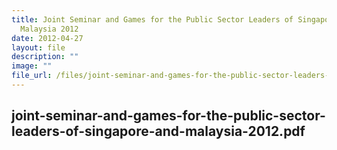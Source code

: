 ```yaml
---
title: Joint Seminar and Games for the Public Sector Leaders of Singapore and
  Malaysia 2012
date: 2012-04-27
layout: file
description: ""
image: ""
file_url: /files/joint-seminar-and-games-for-the-public-sector-leaders-of-malaysia-and-singapore-kicks-off-on-30-sept.pdf
---
```

joint-seminar-and-games-for-the-public-sector-leaders-of-singapore-and-malaysia-2012.pdf
---